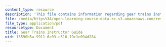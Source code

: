 ```yaml
---
content_type: resource
description: 'This file contains information regarding gear trains instructor guide. '
file: /media/https%3A/open-learning-course-data-rc.s3.amazonaws.com/res-tll-004-stem-concept-videos-fall-2013/13590b5a99116c03c51019c1e094d284_MITRES_TLL-004F13_GeaGuide.pdf
file_type: application/pdf
resourcetype: Document
title: Gear Trains Instructor Guide
uid: 13590b5a-9911-6c03-c510-19c1e094d284
---
```

